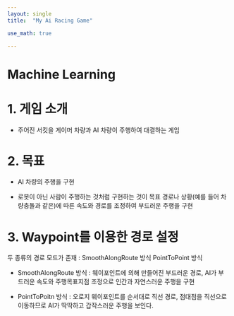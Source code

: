 ```yaml
---
layout: single
title:  "My Ai Racing Game"

use_math: true

---
```

# Machine Learning


# **1. 게임 소개**

* 주어진 서킷을 게이머 차량과 AI 차량이 주행하여 대결하는 게임

# **2. 목표**

* AI 차량의 주행을 구현 
- 로봇이 아닌 사람이 주행하는 것처럼 구현하는 것이 목표
경로나 상황(예를 들어 차량충돌과 같은)에 따른 속도와 경로를 조정하여 부드러운 주행을 구현

# **3. Waypoint를 이용한 경로 설정**

두 종류의 경로 모드가 존재 : SmoothAlongRoute 방식 PointToPoint 방식

* SmoothAlongRoute 방식 : 웨이포인트에 의해 만들어진 부드러운 경로, AI가 부드러운 속도와 주행목표지점 조정으로 인간과 자연스러운 주행을 구현

* PointToPoitn 방식 : 오로지 웨이포인트를 순서대로 직선 경로, 점대점을 직선으로 이동하므로 AI가 딱딱하고 갑작스러운 주행을 보인다.  



